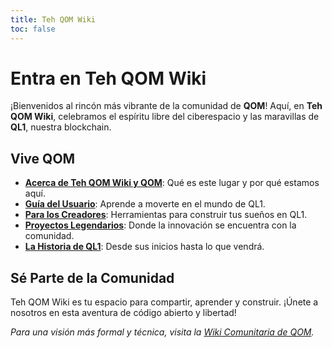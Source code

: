 ```yaml
---
title: Teh QOM Wiki
toc: false
---
```

# Entra en Teh QOM Wiki

¡Bienvenidos al rincón más vibrante de la comunidad de **QOM**! Aquí, en **Teh QOM Wiki**, celebramos el espíritu libre del ciberespacio y las maravillas de **QL1**, nuestra blockchain. 
## Vive QOM 

- **[Acerca de Teh QOM Wiki y QOM](about-teh-qom-wiki.md)**: Qué es este lugar y por qué estamos aquí. 
- **[Guía del Usuario](user-interaction.md)**: Aprende a moverte en el mundo de QL1. 
- **[Para los Creadores](docs.md)**: Herramientas para construir tus sueños en QL1. 
- **[Proyectos Legendarios](projects.md)**: Donde la innovación se encuentra con la comunidad. 
- **[La Historia de QL1](network-history.md)**: Desde sus inicios hasta lo que vendrá. 

## Sé Parte de la Comunidad

Teh QOM Wiki es tu espacio para compartir, aprender y construir. ¡Únete a nosotros en esta aventura de código abierto y libertad! 

*Para una visión más formal y técnica, visita la [Wiki Comunitaria de QOM](https://wiki.qom.network/).*
